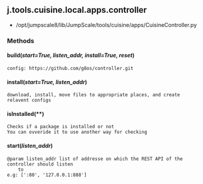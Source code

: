 <!-- toc -->
## j.tools.cuisine.local.apps.controller

- /opt/jumpscale8/lib/JumpScale/tools/cuisine/apps/CuisineController.py

### Methods

#### build(*start=True, listen_addr, install=True, reset*) 

```
config: https://github.com/g8os/controller.git

```

#### install(*start=True, listen_addr*) 

```
download, install, move files to appropriate places, and create relavent configs

```

#### isInstalled(**) 

```
Checks if a package is installed or not
You can ovveride it to use another way for checking

```

#### start(*listen_addr*) 

```
@param listen_addr list of addresse on which the REST API of the controller should listen
    to
e.g: [':80', '127.0.0.1:888']

```

